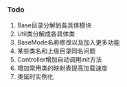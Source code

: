 ### Todo

1. Base目录分解到各具体模块
2. Util类分解成各具体类
3. BaseMode名称修改以及加入更多功能
4. 某些类名和上级目录同名问题
5. Controller增加自动调用init方法
6. 增加常用类的映射表提高加载速度
7. 类延时实例化
